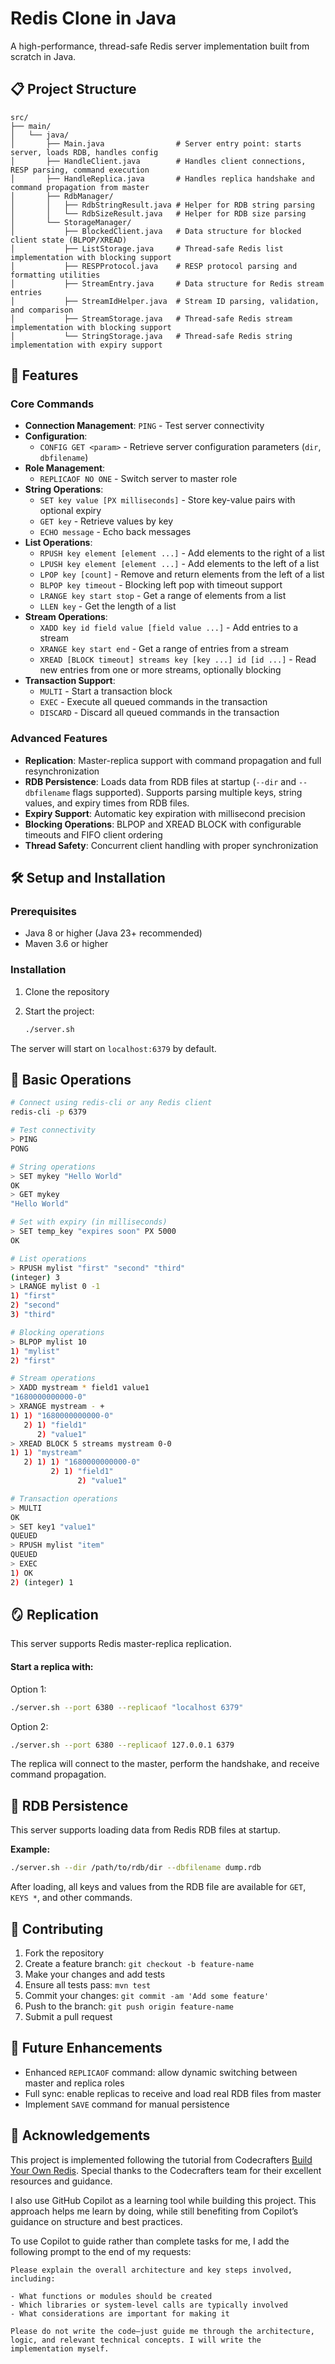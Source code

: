 # Redis Clone in Java

A high-performance, thread-safe Redis server implementation built from scratch in Java.

## 📋 Project Structure
```
src/
├── main/
│   └── java/
│       ├── Main.java                # Server entry point: starts server, loads RDB, handles config
│       ├── HandleClient.java        # Handles client connections, RESP parsing, command execution
│       ├── HandleReplica.java       # Handles replica handshake and command propagation from master
│       ├── RdbManager/
│       │   ├── RdbStringResult.java # Helper for RDB string parsing
│       │   └── RdbSizeResult.java   # Helper for RDB size parsing
│       └── StorageManager/
│           ├── BlockedClient.java   # Data structure for blocked client state (BLPOP/XREAD)
│           ├── ListStorage.java     # Thread-safe Redis list implementation with blocking support
│           ├── RESPProtocol.java    # RESP protocol parsing and formatting utilities
│           ├── StreamEntry.java     # Data structure for Redis stream entries
│           ├── StreamIdHelper.java  # Stream ID parsing, validation, and comparison
│           ├── StreamStorage.java   # Thread-safe Redis stream implementation with blocking support
│           └── StringStorage.java   # Thread-safe Redis string implementation with expiry support
```

## 🚀 Features

### Core Commands
- **Connection Management**: `PING` - Test server connectivity
- **Configuration**: 
  - `CONFIG GET <param>` - Retrieve server configuration parameters (`dir`, `dbfilename`)
- **Role Management**:
  - `REPLICAOF NO ONE` - Switch server to master role
- **String Operations**: 
  - `SET key value [PX milliseconds]` - Store key-value pairs with optional expiry
  - `GET key` - Retrieve values by key
  - `ECHO message` - Echo back messages
- **List Operations**:
  - `RPUSH key element [element ...]` - Add elements to the right of a list
  - `LPUSH key element [element ...]` - Add elements to the left of a list
  - `LPOP key [count]` - Remove and return elements from the left of a list
  - `BLPOP key timeout` - Blocking left pop with timeout support
  - `LRANGE key start stop` - Get a range of elements from a list
  - `LLEN key` - Get the length of a list
- **Stream Operations**:
  - `XADD key id field value [field value ...]` - Add entries to a stream
  - `XRANGE key start end` - Get a range of entries from a stream
  - `XREAD [BLOCK timeout] streams key [key ...] id [id ...]` - Read new entries from one or more streams, optionally blocking
- **Transaction Support**:
  - `MULTI` - Start a transaction block
  - `EXEC` - Execute all queued commands in the transaction
  - `DISCARD` - Discard all queued commands in the transaction

### Advanced Features
- **Replication**: Master-replica support with command propagation and full resynchronization
- **RDB Persistence**: Loads data from RDB files at startup (`--dir` and `--dbfilename` flags supported). Supports parsing multiple keys, string values, and expiry times from RDB files.
- **Expiry Support**: Automatic key expiration with millisecond precision
- **Blocking Operations**: BLPOP and XREAD BLOCK with configurable timeouts and FIFO client ordering
- **Thread Safety**: Concurrent client handling with proper synchronization

## 🛠️ Setup and Installation

### Prerequisites
- Java 8 or higher (Java 23+ recommended)
- Maven 3.6 or higher

### Installation
1. Clone the repository

2. Start the project:
   ```bash
   ./server.sh
   ```

The server will start on `localhost:6379` by default.

## 📖 Basic Operations

```bash
# Connect using redis-cli or any Redis client
redis-cli -p 6379

# Test connectivity
> PING
PONG

# String operations
> SET mykey "Hello World"
OK
> GET mykey
"Hello World"

# Set with expiry (in milliseconds)
> SET temp_key "expires soon" PX 5000
OK

# List operations
> RPUSH mylist "first" "second" "third"
(integer) 3
> LRANGE mylist 0 -1
1) "first"
2) "second"
3) "third"

# Blocking operations
> BLPOP mylist 10
1) "mylist"
2) "first"

# Stream operations
> XADD mystream * field1 value1
"1680000000000-0"
> XRANGE mystream - +
1) 1) "1680000000000-0"
   2) 1) "field1"
      2) "value1"
> XREAD BLOCK 5 streams mystream 0-0
1) 1) "mystream"
   2) 1) 1) "1680000000000-0"
         2) 1) "field1"
               2) "value1"

# Transaction operations
> MULTI
OK
> SET key1 "value1"
QUEUED
> RPUSH mylist "item"
QUEUED
> EXEC
1) OK
2) (integer) 1
```

## 🪞 Replication

This server supports Redis master-replica replication.

#### Start a replica with:

Option 1:
```bash
./server.sh --port 6380 --replicaof "localhost 6379"
```
Option 2:
```bash
./server.sh --port 6380 --replicaof 127.0.0.1 6379
```
The replica will connect to the master, perform the handshake, and receive command propagation.

## 💾 RDB Persistence

This server supports loading data from Redis RDB files at startup.

**Example:**
```bash
./server.sh --dir /path/to/rdb/dir --dbfilename dump.rdb
```
After loading, all keys and values from the RDB file are available for `GET`, `KEYS *`, and other commands.

## 🤝 Contributing

1. Fork the repository
2. Create a feature branch: `git checkout -b feature-name`
3. Make your changes and add tests
4. Ensure all tests pass: `mvn test`
5. Commit your changes: `git commit -am 'Add some feature'`
6. Push to the branch: `git push origin feature-name`
7. Submit a pull request

## 🔮 Future Enhancements
- Enhanced `REPLICAOF` command: allow dynamic switching between master and replica roles
- Full sync: enable replicas to receive and load real RDB files from master
- Implement `SAVE` command for manual persistence

## 🙏 Acknowledgements

This project is implemented following the tutorial from Codecrafters [Build Your Own Redis](https://app.codecrafters.io/courses/redis/overview). Special thanks to the Codecrafters team for their excellent resources and guidance.

I also use GitHub Copilot as a learning tool while building this project. This approach helps me learn by doing, while still benefiting from Copilot’s guidance on structure and best practices.

To use Copilot to guide rather than complete tasks for me, I add the following prompt to the end of my requests:

```
Please explain the overall architecture and key steps involved, including:

- What functions or modules should be created  
- Which libraries or system-level calls are typically involved  
- What considerations are important for making it  

Please do not write the code—just guide me through the architecture, logic, and relevant technical concepts. I will write the implementation myself.
```